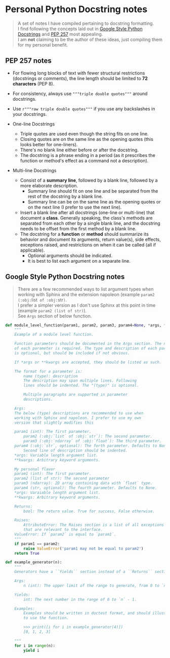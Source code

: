# Personal Python Docstring notes
> A set of notes I have compiled pertaining to docstring formatting.   
> I find following the concepts laid out in [Google Style Python Docstrings](https://sphinxcontrib-napoleon.readthedocs.io/en/latest/example_google.html) and
[PEP 257](https://www.python.org/dev/peps/pep-0257/) most appealing.  
> I am __not__ claiming to be the author of these ideas, just compiling them for my personal benefit. 


## PEP 257 notes
- For flowing long blocks of text with fewer structural restrictions (docstrings or comments), the line length should be limited to __72 characters__ (PEP 8).
- For consistency, always use `"""triple double quotes"""` around docstrings.
- Use `r"""raw triple double quotes"""` if you use any backslashes in your docstrings.

- One-line Docstrings
  - Triple quotes are used even though the string fits on one line.
  - Closing quotes are on the same line as the opening quotes (this looks better for one-liners).
  - There's no blank line either before or after the docstring.
  - The docstring is a phrase ending in a period (as it prescribes the function or method's effect as a command not a description).

- Multi-line Docstrings
  - Consist of a __summary line__, followed by a blank line, followed by a more elaborate description.
    - Summary line should fit on one line and be separated from the rest of the docstring by a blank line.
    - Summary line can be on the same line as the opening quotes or on the next line (I prefer to use the next line).  
  - Insert a blank line after all docstrings (one-line or multi-line) that document a __class__. Generally speaking, the class's methods are separated from each 
  other by a single blank line, and the docstring needs to be offset from the first method by a blank line.
  - The docstring for a __function__ or __method__ should summarize its behavior and document its arguments, return value(s), side effects, exceptions raised, 
  and restrictions on when it can be called (all if applicable).
    - Optional arguments should be indicated.
    - It is best to list each argument on a separate line. 
 

## Google Style Python Docstring notes
> There are a few recommended ways to list argument types when working with Sphinx and the
extension napoleon (example `param2 (:obj:`list` of :obj:`str`)`.  
> I prefer a simpler version as I don't use Sphinx at this point in time (example 
`param2 (list of str)`).  
> See `Args` section of below function.


```python
def module_level_function(param1, param2, param3, param4=None, *args, **kwargs):
    """
    Example of a module level function.

    Function parameters should be documented in the Args section. The name
    of each parameter is required. The type and description of each parameter
    is optional, but should be included if not obvious.

    If *args or **kwargs are accepted, they should be listed as such.

    The format for a parameter is:
    	name (type): description
	    The description may span multiple lines. Following
	    lines should be indented. The "(type)" is optional.

	    Multiple paragraphs are supported in parameter
	    descriptions.

    Args:
	The below (type) descriptions are recommended to use when
	working with Sphinx and napoleon. I prefer to use my own
	version that slightly modifies this

	param1 (int): The first parameter.
        param2 (:obj:`list` of :obj:`str`): The second parameter.
        param3 (:obj:`ndarray` of :obj:`float`): The third parameter. 
	param4 (:obj:`str`, optional): The forth parameter. Defaults to None.
	    Second line of description should be indented.
	*args: Variable length argument list.
	**kwargs: Arbitrary keyword arguments.

	My personal flavor
	param1 (int): The first parameter.
	param2 (list of str): The second parameter
	param3 (ndarray): 2D array containing data with `float` type.
	param4 (str, optional): The fourth parameter. Defaults to None.
	*args: Varaiable length argument list.
	**kwargs: Arbitrary keyword arguments.

    Returns:
    	bool: The return value. True for success, False otherwise.

    Raises:
        AttributeError: The Raises section is a list of all exceptions
	    that are relevant to the interface.
	ValueError: If `param2` is equal to `param1`.
    """
    if param1 == param2:
        raise ValueError('param1 may not be equal to param2')
    return True
``` 


```python
def example_generator(n):
    """
    Generators have a ``Yields`` section instead of a ``Returns`` section.

    Args:
        n (int): The upper limit of the range to generate, from 0 to `n` - 1.

    Yields:
        int: The next number in the range of 0 to `n` - 1.

    Examples:
        Examples should be written in doctest format, and should illustrate how
        to use the function.

        >>> print([i for i in example_generator(4)])
        [0, 1, 2, 3]

    """
    for i in range(n):
        yield i
```
 
